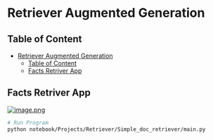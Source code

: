 # Retriever Augmented Generation

## Table of Content

- [Retriever Augmented Generation](#retriever-augmented-generation)
  - [Table of Content](#table-of-content)
  - [Facts Retriver App](#facts-retriver-app)


## Facts Retriver App

[![image.png](https://i.postimg.cc/C1265dwx/image.png)](https://postimg.cc/ZBrLDb9G)

```sh
# Run Program
python notebook/Projects/Retriever/Simple_doc_retriever/main.py
```
